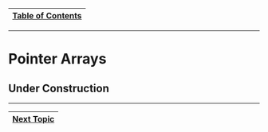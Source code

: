 |[Table of Contents](/00-Table-of-Contents.md)|
|---|

---

# Pointer Arrays

## Under Construction

---

|[Next Topic](/11_Pointers_Arrays/10_Multi_Dim_Arrays.md)|
|---|
